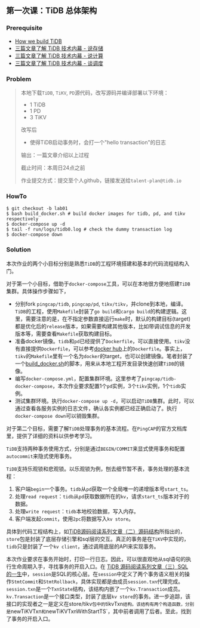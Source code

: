 ## 第一次课：TiDB 总体架构

### Prerequisite

- [How we build TiDB](https://pingcap.com/blog-cn/how-do-we-build-tidb/)
- [三篇文章了解 TiDB 技术内幕 - 说存储](https://pingcap.com/blog-cn/tidb-internal-1/)
- [三篇文章了解 TiDB 技术内幕 - 说计算](https://pingcap.com/blog-cn/tidb-internal-2/)
- [三篇文章了解 TiDB 技术内幕 - 谈调度](https://pingcap.com/blog-cn/tidb-internal-3/)

### Problem

>本地下载`TiDB`, `TiKV`, `PD`源代码，改写源码并编译部署以下环境：
>
>+ 1 TiDB
>+ 1 PD
>+ 3 TiKV
>
>改写后
>
>+ 使得TiDB启动事务时，会打一个"hello transaction"的日志
>
>输出：一篇文章介绍以上过程
>
>截止时间：本周日24点之前
>
>作业提交方式：提交至个人github，链接发送给`talent-plan@tidb.io`

### HowTo

```shell
$ git checkout -b lab01
$ bash build_docker.sh # build docker images for tidb, pd, and tikv respectively
$ docker-compose up -d
$ tail -f run/logs/tidb0.log # check the dummy transaction log
$ docker-compose down
```

### Solution

本次作业的两个小目标分别是熟悉`TiDB`的工程环境搭建和基本的代码流程结构入门。

对于第一个小目标，借助于`docker-compose`工具，可以在本地很方便地搭建`TiDB`集群。具体操作步骤如下，

+ 分别fork `pingcap/tidb`, `pingcap/pd`, `tikv/tikv`，并clone到本地，编译。`TiDB`的工程，使用`Makefile`封装了`go build`和`cargo build`的构建逻辑。这里，需要注意的是，在不指定参数直接运行`make`时，默认的构建目标(target)都是优化后的`release`版本，如果需要构建其他版本，比如带调试信息的开发版本等，需要查看`Makefile`获取构建目标。
+ 准备docker镜像。`tidb`和`pd`已经提供了`Dockerfile`，可以直接使用。`tikv`没有直接提供`Dockerfile`，可以参考[docker hub](https://hub.docker.com/r/pingcap/tikv/dockerfile)上的`Dockerfile`。事实上，`tikv`的`Makefile`里有一个名为`docker`的target，也可以创建镜像。笔者封装了一个[build_docker.sh](https://raw.githubusercontent.com/hftsin/high-performance-tidb/master/build_docker.sh)的脚本，用来从本地工程开发目录快速创建`TiDB`的镜像。
+ 编写`docker-compose.yml`，配置集群环境。这里参考了`pingcap/tidb-docker-compose`，本次作业要求配置1个`pd`实例，3个`tikv`实例，1个`tidb`实例。
+ 测试集群环境。执行`docker-compose up -d`，可以启动`TiDB`集群。此时，可以通过查看各服务实例的日志文件，确认各实例都已经正确启动了。执行`docker-compose down`可以销毁集群。



对于第二个目标，需要了解`TiDB`处理事务的基本流程。在`PingCAP`的官方文档库里，提供了详细的资料以供参考学习。

`TiDB`支持两种事务使用方式，分别是通过`BEGIN/COMMIT`来显式使用事务和配置`autocommit`来隐式使用事务。

`TiDB`支持乐观锁和悲观锁。以乐观锁为例，刨去细节暂不表，事务处理的基本流程：

1. 客户端`begin`一个事务。`tidb`从`pd`获取一个全局唯一的递增版本号`start_ts`。
2. 处理`read request`：`tidb`从`pd`获取数据所在的`kv`，请求`start_ts`版本对于的数据。
3. 处理`write request`：`tidb`本地校验数据，写入内存。
4. 客户端发起`commit`，使用`2pc`将数据写入`kv store`。

具体到代码工程结构上，如[TiDB源码阅读系列文章（二）源码结构](https://pingcap.com/blog-cn/tidb-source-code-reading-2/)所指出的，`store`包是封装了底层存储引擎和sql层的交互。真正的事务是在`TiKV`中实现的，`tidb`只是封装了一个`kv client`，通过调用底层的API来实现事务。

本次作业要求在事务开始时，打印一行日志。因此，可以很直观地从sql语句的执行生命周期入手，寻找事务的开启入口。在 [TiDB 源码阅读系列文章（三）SQL 的一生](https://pingcap.com/blog-cn/tidb-source-code-reading-3/)中，`session`是SQL的核心层。在`session`中定义了两个事务语义相关的操作`StmtCommit`和`StmtRollback`，具体实现都是由成员`session.txn`代理完成。`session.txn`是一个`TxnState`结构，该结构内嵌了一个`kv.Transaction`成员。`kv.Transaction`是一个接口类型，封装了底层`kv store`的事务。进一步追踪，该接口的实现者之一是定义在store/tikv`包中的`tikvTxn`结构。该结构有两个构造函数，分别是`newTiKVTxn`和`newTiKVTxnWithStartTS`，其中前者调用了后者。至此，找到了事务的开启入口。
